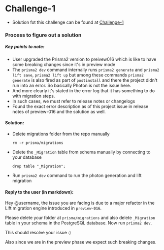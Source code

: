 # Challenge-1

* Solution fot this challenge can be found at [Challenge-1](https://github.com/devendradhanal/support-challenge-1)

### Process to figure out a solution

##### Key points to note:
- User upgraded the Prisma2 version to preivew016 which is like to have some breaking changes since it's in preview mode
- The `prisma2 dev` command internally runs `prisma2 generate` and `prisma2 lift save`, `prisma2 lift up` but among these commands `prisma2 generate` is also fired as part of `postinstall` and there the project didn't run into an error. So basically Photon is not the issue here. 
- And more clearly it's stated in the error log that it has something to do with migration steps.
- In such cases, we must refer to release notes or changelogs
- Found the exact error description as of this project issue in release notes of preview-016 and the solution as well.

#### Solution:
- Delete migrations folder from the repo manually

    `rm -r prisma/migrations`

- Delete the `_Migration` table from schema manually by connecting to your database

    `drop table "_Migration";`

- Run `prisma2 dev` command to run the photon generation and lift migration


#### Reply to the user (in markdown):

Hey @username, the issue you are facing is due to a major refactor in the Lift migration engine introduced in `preview-016`.

Please delete your folder at `prisma/migrations` and also delete `_Migration` table in your schema in the PostgreSQL database. Now run `prisma2 dev`.

This should resolve your issue :)

Also since we are in the preview phase we expect such breaking changes.
